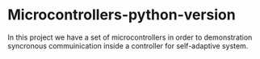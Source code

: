 # Microcontrollers-python-version
In this project we have a set of microcontrollers in order to demonstration syncronous commuinication inside a controller for self-adaptive system. 
